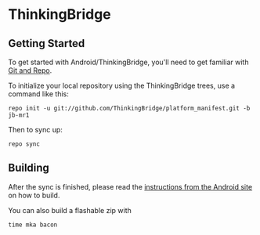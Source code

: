 ThinkingBridge
===========


Getting Started
---------------

To get started with Android/ThinkingBridge, you'll need to get
familiar with [Git and Repo](http://source.android.com/source/downloading.html).

To initialize your local repository using the ThinkingBridge trees, use a command like this:

    repo init -u git://github.com/ThinkingBridge/platform_manifest.git -b jb-mr1

Then to sync up:

    repo sync


Building
--------

After the sync is finished, please read the [instructions from the Android site](http://s.android.com/source/building.html) on how to build.

You can also build a flashable zip with

    time mka bacon